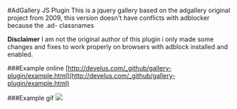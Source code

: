 #AdGallery JS Plugin
This is a jquery gallery based on the adgallery original project from 2009, this version doesn't have conflicts with adblocker because the .ad- classnames

**Disclaimer**
I am not the original author of this plugin i only made some changes and fixes to work properly on browsers with adblock installed and enabled.

###Example online
[http://develus.com/_github/gallery-plugin/example.html](http://develus.com/_github/gallery-plugin/example.html)

###Example gif
![](http://develus.com/github/gallery-plugin/adgallery.gif)

